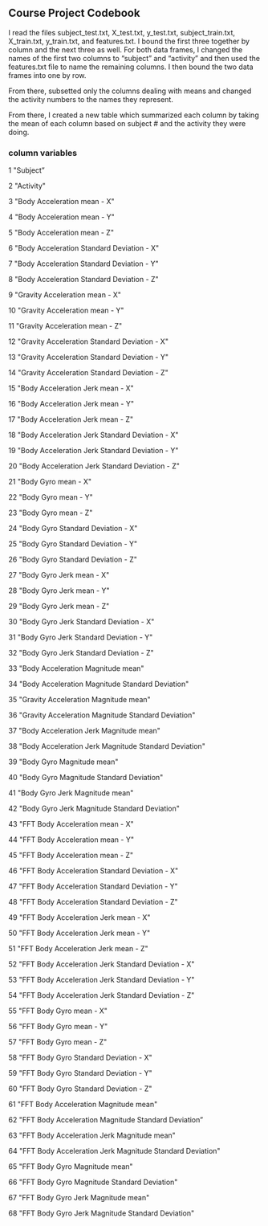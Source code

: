 ## Course Project Codebook

I read the files subject_test.txt, X_test.txt, y_test.txt, subject_train.txt, X_train.txt, y_train.txt, and features.txt. I bound the first three together by column and the next three as well. For both data frames, I changed the names of the first two columns to “subject” and “activity” and then used the features.txt file to name the remaining columns. I then bound the two data frames into one by row. 

From there, subsetted only the columns dealing with means and changed the activity numbers to the names they represent. 

From there, I created a new table which summarized each column by taking the mean of each column based on subject # and the activity they were doing. 

### column variables
1      "Subject”

2      "Activity"

3      "Body Acceleration mean - X"

4      "Body Acceleration mean - Y"

5      "Body Acceleration mean - Z"

6      "Body Acceleration Standard Deviation - X"

7      "Body Acceleration Standard Deviation - Y"

8      "Body Acceleration Standard Deviation - Z"

9      "Gravity Acceleration mean - X"

10      "Gravity Acceleration mean - Y"

11      "Gravity Acceleration mean - Z"

12      "Gravity Acceleration Standard Deviation - X"

13      "Gravity Acceleration Standard Deviation - Y"

14      "Gravity Acceleration Standard Deviation - Z"

15      "Body Acceleration Jerk mean - X"

16      "Body Acceleration Jerk mean - Y"

17      "Body Acceleration Jerk mean - Z"

18      "Body Acceleration Jerk Standard Deviation - X"

19      "Body Acceleration Jerk Standard Deviation - Y"

20      "Body Acceleration Jerk Standard Deviation - Z"

21      "Body Gyro mean - X"

22      "Body Gyro mean - Y"

23      "Body Gyro mean - Z"

24      "Body Gyro Standard Deviation - X"

25      "Body Gyro Standard Deviation - Y"

26      "Body Gyro Standard Deviation - Z"

27      "Body Gyro Jerk mean - X"

28      "Body Gyro Jerk mean - Y"

29      "Body Gyro Jerk mean - Z"

30      "Body Gyro Jerk Standard Deviation - X"

31      "Body Gyro Jerk Standard Deviation - Y"

32      "Body Gyro Jerk Standard Deviation - Z"

33      "Body Acceleration Magnitude mean"

34      "Body Acceleration Magnitude Standard Deviation"

35      "Gravity Acceleration Magnitude mean"

36      "Gravity Acceleration Magnitude Standard Deviation"

37      "Body Acceleration Jerk Magnitude mean"

38      "Body Acceleration Jerk Magnitude Standard Deviation"

39      "Body Gyro Magnitude mean"

40      "Body Gyro Magnitude Standard Deviation"

41      "Body Gyro Jerk Magnitude mean"

42      "Body Gyro Jerk Magnitude Standard Deviation"

43      "FFT Body Acceleration mean - X"

44      "FFT Body Acceleration mean - Y"

45      "FFT Body Acceleration mean - Z"

46      "FFT Body Acceleration Standard Deviation - X"

47      "FFT Body Acceleration Standard Deviation - Y"

48      "FFT Body Acceleration Standard Deviation - Z"

49      "FFT Body Acceleration Jerk mean - X"

50      "FFT Body Acceleration Jerk mean - Y"

51      "FFT Body Acceleration Jerk mean - Z"

52      "FFT Body Acceleration Jerk Standard Deviation - X"

53      "FFT Body Acceleration Jerk Standard Deviation - Y"

54      "FFT Body Acceleration Jerk Standard Deviation - Z"

55      "FFT Body Gyro mean - X"

56      "FFT Body Gyro mean - Y"

57      "FFT Body Gyro mean - Z"

58      "FFT Body Gyro Standard Deviation - X"

59      "FFT Body Gyro Standard Deviation - Y"

60      "FFT Body Gyro Standard Deviation - Z"

61      "FFT Body Acceleration Magnitude mean"

62      "FFT Body Acceleration Magnitude Standard Deviation”

63      "FFT Body Acceleration Jerk Magnitude mean"

64      "FFT Body Acceleration Jerk Magnitude Standard Deviation"

65      "FFT Body Gyro Magnitude mean"

66      "FFT Body Gyro Magnitude Standard Deviation"

67      "FFT Body Gyro Jerk Magnitude mean"

68      "FFT Body Gyro Jerk Magnitude Standard Deviation"